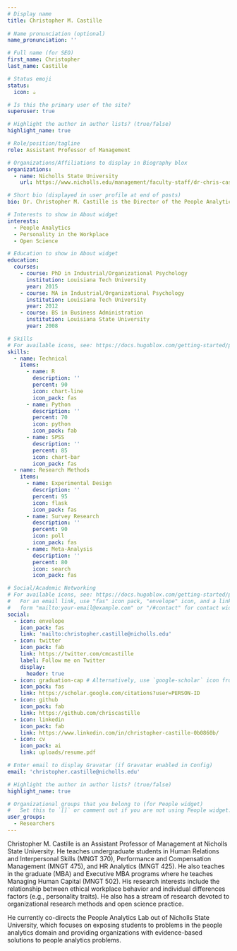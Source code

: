 ```yaml
---
# Display name
title: Christopher M. Castille
 
# Name pronunciation (optional)
name_pronunciation: '' 

# Full name (for SEO)
first_name: Christopher
last_name: Castille

# Status emoji
status:
  icon: ☕️

# Is this the primary user of the site?
superuser: true

# Highlight the author in author lists? (true/false)
highlight_name: true

# Role/position/tagline
role: Assistant Professor of Management

# Organizations/Affiliations to display in Biography blox
organizations:
  - name: Nicholls State University
    url: https://www.nicholls.edu/management/faculty-staff/dr-chris-castille/

# Short bio (displayed in user profile at end of posts)
bio: Dr. Christopher M. Castille is the Director of the People Analytics Lab of the Bayou and the Gerald Gaston Endowed Associate Professor of Management at Nicholls State University. His research and teaching focus on organizational behavior, workplace analytics, and human resource management, with a particular interest in how organizational practices impact employee performance and effectiveness. At Nicholls, Dr. Castille teaches undergraduate students in Human Relations and Interpersonal Skills (MNGT 370), Performance and Compensation Management (MNGT 475), and HR Analytics (MNGT 425). He also teaches in the graduate (MBA) and Executive MBA programs where he teaches Managing Human Capital (MNGT 502). He is dedicated to integrating evidence-based management and analytics into both his research and classroom, mentoring students interested in organizational research and people analytics.

# Interests to show in About widget
interests:
  - People Analytics
  - Personality in the Workplace
  - Open Science

# Education to show in About widget
education:
  courses:
    - course: PhD in Industrial/Organizational Psychology
      institution: Louisiana Tech University
      year: 2015
    - course: MA in Industrial/Organizational Psychology
      institution: Louisiana Tech University
      year: 2012
    - course: BS in Business Administration
      institution: Louisiana State University
      year: 2008

# Skills
# For available icons, see: https://docs.hugoblox.com/getting-started/page-builder/#icons
skills:
  - name: Technical
    items:
      - name: R
        description: ''
        percent: 90
        icon: chart-line
        icon_pack: fas
      - name: Python
        description: ''
        percent: 70
        icon: python
        icon_pack: fab
      - name: SPSS
        description: ''
        percent: 85
        icon: chart-bar
        icon_pack: fas
  - name: Research Methods
    items:
      - name: Experimental Design
        description: ''
        percent: 95
        icon: flask
        icon_pack: fas
      - name: Survey Research
        description: ''
        percent: 90
        icon: poll
        icon_pack: fas
      - name: Meta-Analysis
        description: ''
        percent: 80
        icon: search
        icon_pack: fas

# Social/Academic Networking
# For available icons, see: https://docs.hugoblox.com/getting-started/page-builder/#icons
#   For an email link, use "fas" icon pack, "envelope" icon, and a link in the
#   form "mailto:your-email@example.com" or "/#contact" for contact widget.
social:
  - icon: envelope
    icon_pack: fas
    link: 'mailto:christopher.castille@nicholls.edu'
  - icon: twitter
    icon_pack: fab
    link: https://twitter.com/cmcastille
    label: Follow me on Twitter
    display:
      header: true
  - icon: graduation-cap # Alternatively, use `google-scholar` icon from `ai` icon pack
    icon_pack: fas
    link: https://scholar.google.com/citations?user=PERSON-ID
  - icon: github
    icon_pack: fab
    link: https://github.com/chriscastille
  - icon: linkedin
    icon_pack: fab
    link: https://www.linkedin.com/in/christopher-castille-0b0860b/
  - icon: cv
    icon_pack: ai
    link: uploads/resume.pdf

# Enter email to display Gravatar (if Gravatar enabled in Config)
email: 'christopher.castille@nicholls.edu'

# Highlight the author in author lists? (true/false)
highlight_name: true

# Organizational groups that you belong to (for People widget)
#   Set this to `[]` or comment out if you are not using People widget.
user_groups:
  - Researchers
---
```


Christopher M. Castille is an Assistant Professor of Management at Nicholls State University. He teaches undergraduate students in Human Relations and Interpersonal Skills (MNGT 370), Performance and Compensation Management (MNGT 475), and HR Analytics (MNGT 425). He also teaches in the graduate (MBA) and Executive MBA programs where he teaches Managing Human Capital (MNGT 502). His research interests include the relationship between ethical workplace behavior and individual differences factors (e.g., personality traits). He also has a stream of research devoted to organizational research methods and open science practice.

He currently co-directs the People Analytics Lab out of Nicholls State University, which focuses on exposing students to problems in the people analytics domain and providing organizations with evidence-based solutions to people analytics problems. 